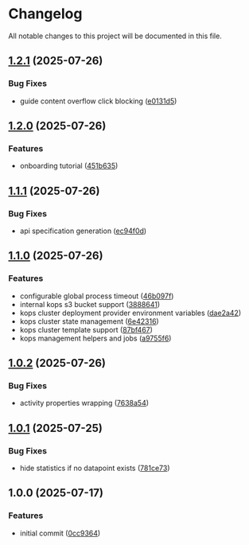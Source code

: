 # Changelog

All notable changes to this project will be documented in this file.

## [1.2.1](https://github.com/forepath/kublade/compare/v1.2.0...v1.2.1) (2025-07-26)[​](#121-2025-07-26 "Direct link to 121-2025-07-26")

### Bug Fixes[​](#bug-fixes "Direct link to Bug Fixes")

* guide content overflow click blocking ([e0131d5](https://github.com/forepath/kublade/commit/e0131d5398d923de371c0fbef7c6fda76d895c3a))

## [1.2.0](https://github.com/forepath/kublade/compare/v1.1.1...v1.2.0) (2025-07-26)[​](#120-2025-07-26 "Direct link to 120-2025-07-26")

### Features[​](#features "Direct link to Features")

* onboarding tutorial ([451b635](https://github.com/forepath/kublade/commit/451b635d374068da2ea40602c18b4ff2cb1fc870))

## [1.1.1](https://github.com/forepath/kublade/compare/v1.1.0...v1.1.1) (2025-07-26)[​](#111-2025-07-26 "Direct link to 111-2025-07-26")

### Bug Fixes[​](#bug-fixes-1 "Direct link to Bug Fixes")

* api specification generation ([ec94f0d](https://github.com/forepath/kublade/commit/ec94f0d63305bb47a1d0e4f32a8586da67d198bb))

## [1.1.0](https://github.com/forepath/kublade/compare/v1.0.2...v1.1.0) (2025-07-26)[​](#110-2025-07-26 "Direct link to 110-2025-07-26")

### Features[​](#features-1 "Direct link to Features")

* configurable global process timeout ([46b097f](https://github.com/forepath/kublade/commit/46b097ff774724cc19d52c4e1811a01dc30b7b89))
* internal kops s3 bucket support ([3888641](https://github.com/forepath/kublade/commit/3888641070bbd60c02a334e12ba12c3607a45b9a))
* kops cluster deployment provider environment variables ([dae2a42](https://github.com/forepath/kublade/commit/dae2a42566b5ce904ee02d0aeaa4c5fa277ee15c))
* kops cluster state management ([6e42316](https://github.com/forepath/kublade/commit/6e42316cd3da630cd1cfae982651f08f697aa820))
* kops cluster template support ([87bf467](https://github.com/forepath/kublade/commit/87bf467b9771ccbba469132c81af8e68c4e2c020))
* kops management helpers and jobs ([a9755f6](https://github.com/forepath/kublade/commit/a9755f61d64f7bfc0cd3a78f088a2c4bbff33b79))

## [1.0.2](https://github.com/forepath/kublade/compare/v1.0.1...v1.0.2) (2025-07-26)[​](#102-2025-07-26 "Direct link to 102-2025-07-26")

### Bug Fixes[​](#bug-fixes-2 "Direct link to Bug Fixes")

* activity properties wrapping ([7638a54](https://github.com/forepath/kublade/commit/7638a54722e00dafbb2208f481a84ea873e7129e))

## [1.0.1](https://github.com/forepath/kublade/compare/v1.0.0...v1.0.1) (2025-07-25)[​](#101-2025-07-25 "Direct link to 101-2025-07-25")

### Bug Fixes[​](#bug-fixes-3 "Direct link to Bug Fixes")

* hide statistics if no datapoint exists ([781ce73](https://github.com/forepath/kublade/commit/781ce73e1f046c616bdea71e61415e242f31804c))

## 1.0.0 (2025-07-17)[​](#100-2025-07-17 "Direct link to 1.0.0 (2025-07-17)")

### Features[​](#features-2 "Direct link to Features")

* initial commit ([0cc9364](https://github.com/forepath/kublade/commit/0cc936499866f3daf5211cef9574996b72882635))
